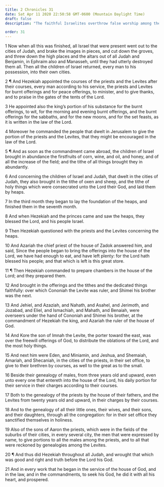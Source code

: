 ```yaml
---
title: 2 Chronicles 31
date: Sat Apr 11 2020 22:50:58 GMT-0600 (Mountain Daylight Time)
draft: false
description: "The faithful Israelites overthrow false worship among them—The people pay tithes and offerings—The Levites administer in temporal matters—Hezekiah serves faithfully."

order: 31
---
```

    
1 Now when all this was finished, all Israel that were present went out to the cities of Judah, and brake the images in pieces, and cut down the groves, and threw down the high places and the altars out of all Judah and Benjamin, in Ephraim also and Manasseh, until they had utterly destroyed them all. Then all the children of Israel returned, every man to his possession, into their own cities.

2 ¶ And Hezekiah appointed the courses of the priests and the Levites after their courses, every man according to his service, the priests and Levites for burnt offerings and for peace offerings, to minister, and to give thanks, and to praise in the gates of the tents of the Lord.

3 He appointed also the king’s portion of his substance for the burnt offerings, to wit, for the morning and evening burnt offerings, and the burnt offerings for the sabbaths, and for the new moons, and for the set feasts, as it is written in the law of the Lord.

4 Moreover he commanded the people that dwelt in Jerusalem to give the portion of the priests and the Levites, that they might be encouraged in the law of the Lord.

5 ¶ And as soon as the commandment came abroad, the children of Israel brought in abundance the firstfruits of corn, wine, and oil, and honey, and of all the increase of the field; and the tithe of all things brought they in abundantly.

6 And concerning the children of Israel and Judah, that dwelt in the cities of Judah, they also brought in the tithe of oxen and sheep, and the tithe of holy things which were consecrated unto the Lord their God, and laid them by heaps.

7 In the third month they began to lay the foundation of the heaps, and finished them in the seventh month.

8 And when Hezekiah and the princes came and saw the heaps, they blessed the Lord, and his people Israel.

9 Then Hezekiah questioned with the priests and the Levites concerning the heaps.

10 And Azariah the chief priest of the house of Zadok answered him, and said, Since the people began to bring the offerings into the house of the Lord, we have had enough to eat, and have left plenty: for the Lord hath blessed his people; and that which is left is this great store.

11 ¶ Then Hezekiah commanded to prepare chambers in the house of the Lord; and they prepared them.

12 And brought in the offerings and the tithes and the dedicated things faithfully: over which Cononiah the Levite was ruler, and Shimei his brother was the next.

13 And Jehiel, and Azaziah, and Nahath, and Asahel, and Jerimoth, and Jozabad, and Eliel, and Ismachiah, and Mahath, and Benaiah, were overseers under the hand of Cononiah and Shimei his brother, at the commandment of Hezekiah the king, and Azariah the ruler of the house of God.

14 And Kore the son of Imnah the Levite, the porter toward the east, was over the freewill offerings of God, to distribute the oblations of the Lord, and the most holy things.

15 And next him were Eden, and Miniamin, and Jeshua, and Shemaiah, Amariah, and Shecaniah, in the cities of the priests, in their set office, to give to their brethren by courses, as well to the great as to the small.

16 Beside their genealogy of males, from three years old and upward, even unto every one that entereth into the house of the Lord, his daily portion for their service in their charges according to their courses.

17 Both to the genealogy of the priests by the house of their fathers, and the Levites from twenty years old and upward, in their charges by their courses.

18 And to the genealogy of all their little ones, their wives, and their sons, and their daughters, through all the congregation: for in their set office they sanctified themselves in holiness.

19 Also of the sons of Aaron the priests, which were in the fields of the suburbs of their cities, in every several city, the men that were expressed by name, to give portions to all the males among the priests, and to all that were reckoned by genealogies among the Levites.

20 ¶ And thus did Hezekiah throughout all Judah, and wrought that which was good and right and truth before the Lord his God.

21 And in every work that he began in the service of the house of God, and in the law, and in the commandments, to seek his God, he did it with all his heart, and prospered.
